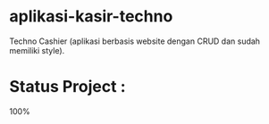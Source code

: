 # aplikasi-kasir-techno
Techno Cashier (aplikasi berbasis website dengan CRUD dan sudah memiliki style).

# Status Project :
100% 
